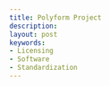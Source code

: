 ```yaml
---
title: Polyform Project
description:
layout: post
keywords:
- Licensing
- Software
- Standardization
---
```

